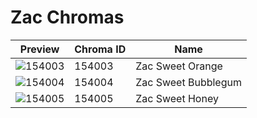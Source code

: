 # Zac Chromas

| Preview | Chroma ID | Name |
|---------|-----------|------|
| ![154003](https://raw.communitydragon.org/latest/plugins/rcp-be-lol-game-data/global/default/v1/champion-chroma-images/154/154003.png) | 154003 | Zac Sweet Orange |
| ![154004](https://raw.communitydragon.org/latest/plugins/rcp-be-lol-game-data/global/default/v1/champion-chroma-images/154/154004.png) | 154004 | Zac Sweet Bubblegum |
| ![154005](https://raw.communitydragon.org/latest/plugins/rcp-be-lol-game-data/global/default/v1/champion-chroma-images/154/154005.png) | 154005 | Zac Sweet Honey |